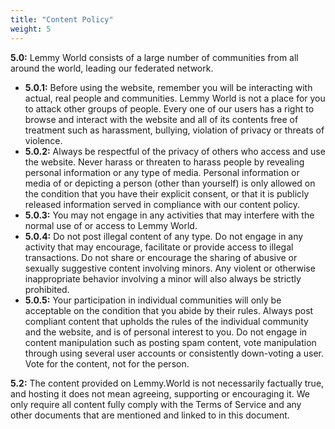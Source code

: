 ```yaml
---
title: "Content Policy"
weight: 5
---
```


**5.0:** Lemmy World consists of a large number of communities from all around the world, leading our federated network.

- **5.0.1:** Before using the website, remember you will be interacting with actual, real people and communities. Lemmy World is not a place for you to attack other groups of people. Every one of our users has a right to browse and interact with the website and all of its contents free of treatment such as harassment, bullying, violation of privacy or threats of violence.
- **5.0.2:** Always be respectful of the privacy of others who access and use the website. Never harass or threaten to harass people by revealing personal information or any type of media. Personal information or media of or depicting a person (other than yourself) is only allowed on the condition that you have their explicit consent, or that it is publicly released information served in compliance with our content policy.
- **5.0.3:**  You may not engage in any activities that may interfere with the normal use of or access to Lemmy World.
- **5.0.4:** Do not post illegal content of any type. Do not engage in any activity that may encourage, facilitate or provide access to illegal transactions. Do not share or encourage the sharing of abusive or sexually suggestive content involving minors. Any violent or otherwise inappropriate behavior involving a minor will also always be strictly prohibited.
- **5.0.5:**  Your participation in individual communities will only be acceptable on the condition that you abide by their rules. Always post compliant content that upholds the rules of the individual community and the website, and is of personal interest to you. Do not engage in content manipulation such as posting spam content, vote manipulation through using several user accounts or consistently down-voting a user. Vote for the content, not for the person.

**5\.2:** The content provided on Lemmy.World is not necessarily factually true, and hosting it does not mean agreeing, supporting or encouraging it. We only require all content fully comply with the Terms of Service and any other documents that are mentioned and linked to in this document.
